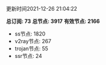 更新时间2021-12-26 21:04:22

**总订阅: 73**
**总节点: 3917**
**有效节点: 2166**
- ss节点: 1820
- v2ray节点: 267
- trojan节点: 55
- ssr节点: 24

